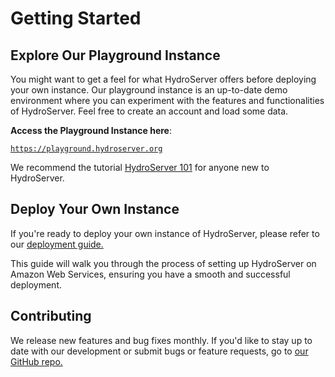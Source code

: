 # Getting Started

## Explore Our Playground Instance

You might want to get a feel for what HydroServer offers before deploying your own instance. Our playground instance is an up-to-date demo environment where you can experiment with the features and functionalities of HydroServer. Feel free to create an account and load some data.

**Access the Playground Instance here**:

[`https://playground.hydroserver.org`](https://playground.hydroserver.org)

We recommend the tutorial [HydroServer 101](/tutorials/hydroserver-101.md) for anyone new to HydroServer.

## Deploy Your Own Instance

If you're ready to deploy your own instance of HydroServer, please refer to our [deployment guide.](/how-to/deployment/gcp/manage-gcp-deployment)

This guide will walk you through the process of setting up HydroServer on Amazon Web Services, ensuring you have a smooth and successful deployment.

## Contributing

We release new features and bug fixes monthly. If you'd like to stay up to date with our development or submit bugs or feature requests, go to [our GitHub repo.](https://github.com/hydroserver2/hydroserver)

